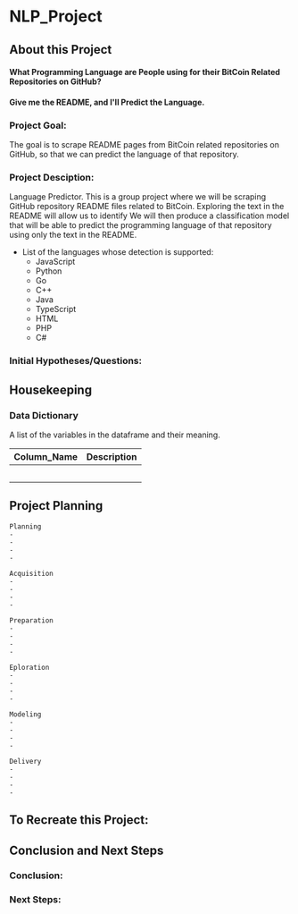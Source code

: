 # NLP_Project

## About this Project
#### What Programming Language are People using for their BitCoin Related Repositories on GitHub?
#### Give me the README, and I'll Predict the Language.

### Project Goal:
The goal is to scrape README pages from BitCoin related repositories on GitHub, so that we can predict the language of that repository.

### Project Desciption: 
Language Predictor. This is a group project where we will be scraping GitHub repository README files related to BitCoin. Exploring the text in the README will allow us to identify We will then produce a classification model that will be able to predict the programming language of that repository using only the text in the README.

- List of the languages whose detection is supported: 
    - JavaScript
    - Python
    - Go
    - C++
    - Java
    - TypeScript
    - HTML
    - PHP
    - C#

### Initial Hypotheses/Questions:

## Housekeeping

### Data Dictionary
A list of the variables in the dataframe and their meaning.

|Column_Name|Description|
|-----------|-----------|
|||
|||
|||
|||
|||

## Project Planning

    Planning
    - 
    - 
    - 
    - 

    Acquisition
    - 
    - 
    - 
    - 

    Preparation
    - 
    - 
    - 
    - 

    Eploration
    - 
    - 
    - 
    - 

    Modeling
    - 
    - 
    - 
    - 

    Delivery
    - 
    - 
    - 
    - 

## To Recreate this Project: 

## Conclusion and Next Steps

### Conclusion: 

### Next Steps: 


